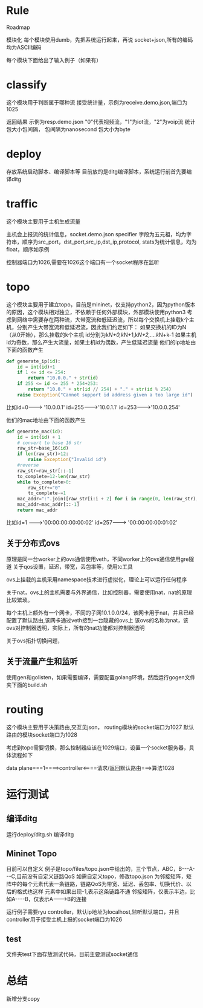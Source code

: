 # Rule
Roadmap

模块化
每个模块使用dumb，先把系统运行起来，再说
socket+json,所有的编码均为ASCII编码

每个模块下面给出了输入例子（如果有）

# classify
这个模块用于判断属于哪种流
接受统计量，示例为receive.demo.json,端口为1025

返回结果  示例为resp.demo.json "0"代表视频流，"1"为iot流，"2"为voip流
统计包大小包间隔，
包间隔为nanosecond
包大小为byte


# deploy
存放系统启动脚本、编译脚本等
目前放的是ditg编译脚本，系统运行前首先要编译ditg

# traffic
这个模块主要用于主机生成流量

主机会上报流的统计信息，socket.demo.json
specifier 字段为五元祖，均为字符串，顺序为src_port，dst_port,src_ip,dst_ip,protocol,
stats为统计信息，均为float，顺序如示例

控制器端口为1026,需要在1026这个端口有一个socket程序在监听

# topo
这个模块主要用于建立topo，目前是mininet，仅支持python2，因为python版本的原因，这个模块相对独立，不依赖于任何外部模块，外部模块使用python3
考虑到网络中需要存在两种流，大带宽流和低延迟流，所以每个交换机上挂载k个主机，分别产生大带宽流和低延迟流，因此我们约定如下：
如果交换机的ID为N（从0开始），那么挂载的k个主机 id分别为k*N+0,k*N+1,k*N+2,....k*N+k-1
如果主机id为奇数，那么产生大流量，如果主机id为偶数，产生低延迟流量
他们的ip地址由下面的函数产生

```python
def generate_ip(id):
	id = int(id)+1
	if 1 <= id <= 254:
		return "10.0.0." + str(id)
	if 255 <= id <= 255 * 254+253:
		return "10.0." + str(id // 254) + "." + str(id % 254)
	raise Exception("Cannot support id address given a too large id")
```

比如id=0---> '10.0.0.1'
id=255--->'10.0.1.1'
id=253--->'10.0.0.254'

他们的mac地址由下面的函数产生
```python
def generate_mac(id):
	id = int(id) + 1	
    # convert to base 16 str
	raw_str=base_16(id)
	if len(raw_str)>12:
		raise Exception("Invalid id")
	#reverse
	raw_str=raw_str[::-1]
	to_complete=12-len(raw_str)
	while to_complete>0:
		raw_str+="0"
		to_complete-=1
	mac_addr=":".join([raw_str[i:i + 2] for i in range(0, len(raw_str), 2)])
	mac_addr=mac_addr[::-1]
	return mac_addr
```
比如id=1 --->'00:00:00:00:00:02'
id=257---> '00:00:00:00:01:02'

## 关于分布式ovs
原理是同一台worker上的ovs通信使用veth，不同worker上的ovs通信使用gre隧道
关于qos设置，延迟，带宽，丢包率等，使用tc工具

ovs上挂载的主机采用namespace技术进行虚拟化，理论上可以运行任何程序

关于nat，ovs上的主机需要与外界通信，比如控制器，需要使用nat，nat的原理比较繁琐。

每个主机上额外有一个网卡，不同的子网10.1.0.0/24，该网卡用于nat，并且已经配置了默认路由,该网卡通过veth接到一台隐藏的ovs上
该ovs的名称为nat，该ovs对控制器透明，实际上，所有的nat功能都对控制器透明

关于ovs拓扑切换问题，


## 关于流量产生和监听
使用gen和golisten，如果需要编译，需要配置golang环境，然后运行gogen文件夹下面的build.sh

# routing
这个模块主要用于决策路由,交互见json，
routing模块的socket端口为1027
默认路由的模块socket端口为1028

考虑到topo需要切换，那么控制器应该在1029端口，设置一个socket服务器，具体流程如下

data plane===1====>controller<====请求/返回默认路由===>算法1028



# 运行测试
##  编译ditg
运行deploy/ditg.sh 编译ditg
## Mininet Topo
目前可以自定义
例子是topo/files/topo.json中给出的，三个节点，ABC，B---A---C,目前没有自定义链路QoS
如需自定义topo，修改topo.json
为邻接矩阵，矩阵中的每个元素代表一条链路，链路QoS为带宽、延迟、丢包率、切换代价、以后的格式也这样
元素中如果出现-1,表示这条链路不通
邻接矩阵，仅表示半边，比如A----B，仅表示A--->B的连接
 
运行例子需要ryu controller，默认ip地址为localhost,监听默认端口，并且controller用于接受主机上报的socket端口为1026

## test 
文件夹test下面存放测试代码，目前主要测试socket通信

# 总结
新增分支copy